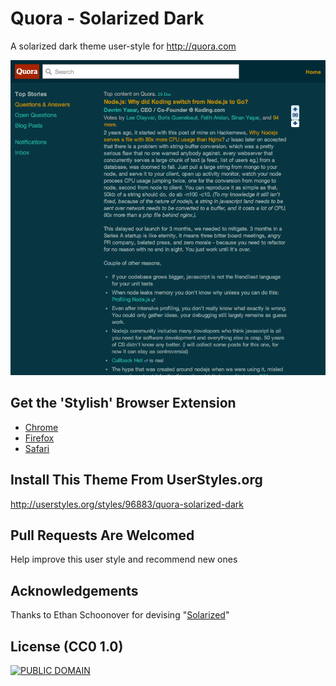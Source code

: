Quora - Solarized Dark
==
A solarized dark theme user-style for http://quora.com

![](after.png)

Get the 'Stylish' Browser Extension
--
  - [Chrome](https://chrome.google.com/webstore/detail/stylish/fjnbnpbmkenffdnngjfgmeleoegfcffe)
  - [Firefox](https://addons.mozilla.org/en-US/firefox/addon/stylish/)
  - [Safari](http://sobolev.us/stylish/)

Install This Theme From UserStyles.org
--
http://userstyles.org/styles/96883/quora-solarized-dark

Pull Requests Are Welcomed
--
Help improve this user style and recommend new ones

Acknowledgements
--
Thanks to Ethan Schoonover for devising "[Solarized](https://github.com/altercation/solarized)"

License (CC0 1.0)
--
[![PUBLIC DOMAIN](http://i.creativecommons.org/p/zero/1.0/80x15.png)](http://creativecommons.org/publicdomain/zero/1.0/)